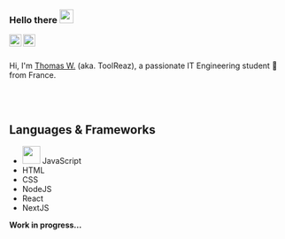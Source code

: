 ### Hello there <img src="https://media.giphy.com/media/hvRJCLFzcasrR4ia7z/giphy.gif" width="25px">
<a href="https://fr.linkedin.com/in/thomas-weidmann">
  <img align="left" alt="Thomas W's LinkedIN" width="22px" src="https://raw.githubusercontent.com/peterthehan/peterthehan/master/assets/linkedin.svg" />
</a>
<a href="https://www.reddit.com/user/ToolReaz">
  <img align="left" alt="ToolReaz's Reddit" width="22px" src="https://raw.githubusercontent.com/peterthehan/peterthehan/master/assets/reddit.svg" />
</a>

<br />
<br />

Hi, I'm [Thomas W.](https://toolreaz.space/) (aka. ToolReaz), a passionate IT Engineering student 🚀 from France.

<br />
<br />

## Languages & Frameworks
- <img src="https://cdn.jsdelivr.net/npm/programming-languages-logos/src/javascript/javascript.png" height="32"> JavaScript
- HTML
- CSS
- NodeJS
- React
- NextJS

**Work in progress...**
